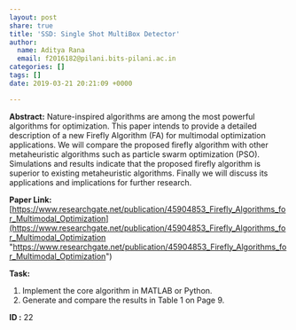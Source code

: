 ```yaml
---
layout: post
share: true
title: 'SSD: Single Shot MultiBox Detector'
author:
  name: Aditya Rana
  email: f2016182@pilani.bits-pilani.ac.in
categories: []
tags: []
date: 2019-03-21 20:21:09 +0000

---
```

**Abstract:** Nature-inspired algorithms are among the most powerful algorithms for optimization. This paper intends to provide a detailed description of a new Firefly Algorithm (FA) for multimodal optimization applications. We will compare the proposed firefly algorithm with other metaheuristic algorithms such as particle swarm optimization (PSO). Simulations and results indicate that the proposed firefly algorithm is superior to existing metaheuristic algorithms. Finally we will discuss its applications and implications for further research.

**Paper Link:** [https://www.researchgate.net/publication/45904853_Firefly_Algorithms_for_Multimodal_Optimization](https://www.researchgate.net/publication/45904853_Firefly_Algorithms_for_Multimodal_Optimization "https://www.researchgate.net/publication/45904853_Firefly_Algorithms_for_Multimodal_Optimization")

**Task:**

1. Implement the core algorithm in MATLAB or Python.
2. Generate and compare the results in Table 1 on Page 9.

**ID :** 22